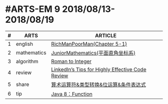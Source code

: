 #ARTS-EM 9 2018/08/13-2018/08/19
=================================

| # | ARTS | ARTICLE |
|---| ----- | ---------- |
|1|english|[RichManPoorMan(Chapter 5-1)](../english/RichManPoorMan/week9_Chapter%205-1.md)|
|2|mathematics|[JuniorMathematics(平面直角坐标系)](../mathematics/week9-7年级下.md)|
|3|algorithm|[Roman to Integer](../algorithm/week9_Roman-to-Integer.md)|
|4|review|[LinkedIn’s Tips for Highly Effective Code Review](../review/Week9_Lifting-Function.md)|
|5|share|[算术运算符&类型转换&位运算&条件表达式](../share/c_programing_language/第二章_2.5-2.12节.md)|
|6|tip|[Java 8：Function](../tip/Java8-Function.md)|


